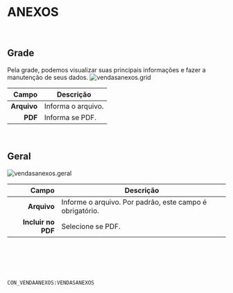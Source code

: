 # ANEXOS
<br>

## Grade
Pela grade, podemos visualizar suas principais informações e fazer a manutenção de seus dados.
![vendasanexos.grid](https://raw.githubusercontent.com/netforcews/docs-siscom/master/geral/imagens/vendasanexos.grid.png)

Campo | Descrição
--:|---
**Arquivo** | Informa o arquivo.
**PDF** | Informa se PDF.
<br>

## Geral
![vendasanexos.geral](https://raw.githubusercontent.com/netforcews/docs-siscom/master/geral/imagens/vendasanexos.geral.png)

Campo | Descrição
--:|---
**Arquivo** | Informe o arquivo. Por padrão, este campo é obrigatório.
**Incluir no PDF** | Selecione se PDF.
<br>
<br>
<br>
<br>

```CON_VENDAANEXOS:VENDASANEXOS```
